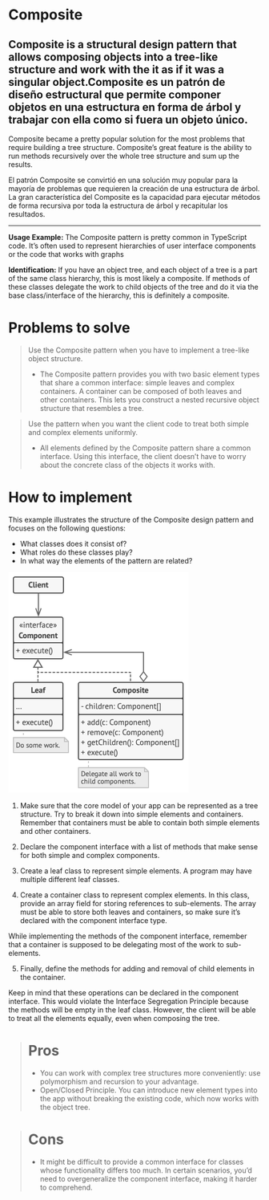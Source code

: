 # Composite

## Composite is a structural design pattern that allows composing objects into a tree-like structure and work with the it as if it was a singular object.Composite es un patrón de diseño estructural que permite componer objetos en una estructura en forma de árbol y trabajar con ella como si fuera un objeto único.

Composite became a pretty popular solution for the most problems that require building a tree structure. Composite’s great feature is the ability to run methods recursively over the whole tree structure and sum up the results.

El patrón Composite se convirtió en una solución muy popular para la mayoría de problemas que requieren la creación de una estructura de árbol. La gran característica del Composite es la capacidad para ejecutar métodos de forma recursiva por toda la estructura de árbol y recapitular los resultados.

---

<b>Usage Example:</b> The Composite pattern is pretty common in TypeScript code. It’s often used to represent hierarchies of user interface components or the code that works with graphs

<b>Identification:</b> If you have an object tree, and each object of a tree is a part of the same class hierarchy, this is most likely a composite. If methods of these classes delegate the work to child objects of the tree and do it via the base class/interface of the hierarchy, this is definitely a composite.

# Problems to solve

> Use the Composite pattern when you have to implement a tree-like object structure.
>
> - The Composite pattern provides you with two basic element types that share a common interface: simple leaves and complex containers. A container can be composed of both leaves and other containers. This lets you construct a nested recursive object structure that resembles a tree.

> Use the pattern when you want the client code to treat both simple and complex elements uniformly.
>
> - All elements defined by the Composite pattern share a common interface. Using this interface, the client doesn’t have to worry about the concrete class of the objects it works with.

# How to implement

This example illustrates the structure of the Composite design pattern and focuses on the following questions:

- What classes does it consist of?
- What roles do these classes play?
- In what way the elements of the pattern are related?

![Composite](./Composite.png)

1. Make sure that the core model of your app can be represented as a tree structure. Try to break it down into simple elements and containers. Remember that containers must be able to contain both simple elements and other containers.

2. Declare the component interface with a list of methods that make sense for both simple and complex components.

3. Create a leaf class to represent simple elements. A program may have multiple different leaf classes.

4. Create a container class to represent complex elements. In this class, provide an array field for storing references to sub-elements. The array must be able to store both leaves and containers, so make sure it’s declared with the component interface type.

While implementing the methods of the component interface, remember that a container is supposed to be delegating most of the work to sub-elements.

5. Finally, define the methods for adding and removal of child elements in the container.

Keep in mind that these operations can be declared in the component interface. This would violate the Interface Segregation Principle because the methods will be empty in the leaf class. However, the client will be able to treat all the elements equally, even when composing the tree.

> # Pros
>
> - You can work with complex tree structures more conveniently: use polymorphism and recursion to your advantage.
> - Open/Closed Principle. You can introduce new element types into the app without breaking the existing code, which now works with the object tree.

> # Cons
>
> - It might be difficult to provide a common interface for classes whose functionality differs too much. In certain scenarios, you’d need to overgeneralize the component interface, making it harder to comprehend.
